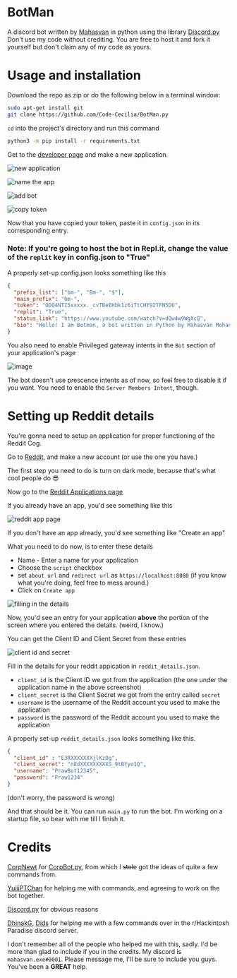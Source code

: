 # BotMan

A discord bot written by [Mahasvan](https://github.com/Mahas1) in python using the library [Discord.py](https://discordpy.readthedocs.io/en/latest/index.html#)
Don't use my code without crediting. You are free to host it and fork it yourself but don't claim any of my code as yours.

# Usage and installation

Download the repo as zip or do the following below in a terminal window:

```bash
sudo apt-get install git
git clone https://github.com/Code-Cecilia/BotMan.py
``` 
`cd` into the project's directory and run this command
```bash
python3 -m pip install -r requirements.txt
```
Get to the [developer page](https://discord.com/developers/applications) and make a new application.

![new application](./images/new_application.png)

![name the app](./images/name_app.png)

![add bot](./images/add_bot.png)

![copy token](./images/copy_token.png)

 Now that you have copied your token, paste it in `config.json` in its corresponding entry.

 ### Note: If you're going to host the bot in Repl.it, change the value of the `replit` key in config.json to "True"

A properly set-up config.json looks something like this

```json
{
  "prefix_list": ["bm-", "Bm-", "$"],
  "main_prefix": "bm-",
  "token": "ODQ4NTI5xxxxx._cvTBeEHbk1z6iTtCHY92TFN5DU",
  "replit": "True",
  "status_link": "https://www.youtube.com/watch?v=dQw4w9WgXcQ",
  "bio": "Hello! I am Botman, a bot written in Python by Mahasvan Mohan (github: Mahas1)."
}
```

You also need to enable Privileged gateway intents in the `Bot` section of your application's page

![image](https://user-images.githubusercontent.com/82939599/125238018-3eec9b00-e304-11eb-9fd8-efcac130d250.png)

The bot doesn't use prescence intents as of now, so feel free to disable it if you want. You need to enable the `Server Members Intent`, though.

# Setting up Reddit details

You're gonna need to setup an application for proper functioning of the Reddit Cog.

Go to [Reddit](https://www.reddit.com), and make a new account (or use the one you have.)

The first step you need to do is turn on dark mode, because that's what cool people do 😎

Now go to the [Reddit Applications page](https://www.reddit.com/prefs/apps/) 

If you already have an app, you'd see something like this

![reddit app page](./images/make_reddit_app.png)

If you don't have an app already, you'd see something like "Create an app"

What you need to do now, is to enter these details

 - Name - Enter a name for your application
 - Choose the `script` checkbox
 - set `about url` and `redirect url` as `https://localhost:8080` (if you know what you're doing, feel free to mess around.)
 - Click on `Create app`

![filling in the details](./images/filling_reddit_app_details.png)

Now, you'd see an entry for your application **above** the portion of the screen where you entered the details. (weird, I know.)

You can get the Client ID and Client Secret from these entries

![client id and secret](./images/getting_id_secret.png)

Fill in the details for your reddit appication in `reddit_details.json`.
 - `client_id` is the Client ID we got from the application (the one under the application name in the above screenshot)
 - `client_secret` is the Client Secret we got from the entry called `secret`
 - `username` is the username of the Reddit account you used to make the application
 - `password` is the password of the Reddit account you used to make the application

A properly set-up `reddit_details.json` looks something like this.

```json
{
  "client_id" : "E3RXXXXXXXjlKzOg",
  "client_secret": "nEdXXXXXXXXXS_9tBYyo1Q",
  "username": "PrawBot12345",
  "password": "Praw1234"
}
```
(don't worry, the password is wrong)

And that should be it.
You can run `main.py` to run the bot. I'm working on a startup file, so bear with me till I finish it.

# Credits

[CorpNewt](https://github.com/corpnewt) for [CorpBot.py](https://github.com/corpnewt/CorpBot.py), from which I ~~stole~~ got the ideas of quite a few commands from.

[YuiiiPTChan](https://github.com/YuiiiPTChan0) for helping me with commands, and agreeing to work on the bot together.

[Discord.py](https://github.com/Rapptz/discord.py) for obvious reasons

[DhinakG](https://github.com/dhinakg), [Dids](https://github.com/Dids) for helping me with a few commands over in the r/Hackintosh Paradise discord server. 

I don't remember all of the people who helped me with this, sadly. I'd be more than glad to include if you in the credits. My discord is `mahasvan.exe#0001`. Please message me, I'll be sure to include you guys. You've been a **GREAT** help.


